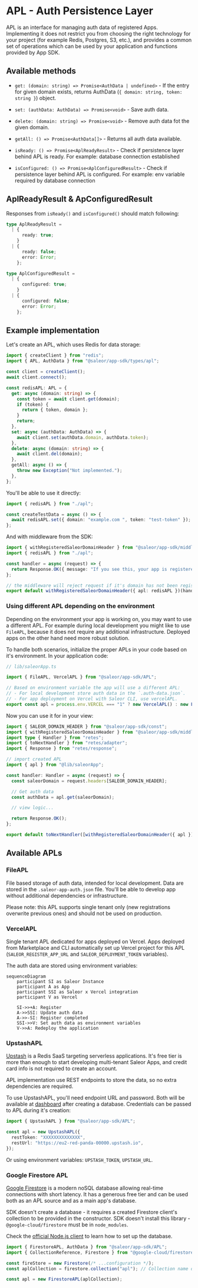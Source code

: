 # APL - Auth Persistence Layer

APL is an interface for managing auth data of registered Apps. Implementing it does not restrict you from choosing the right technology for your project (for example Redis, Postgres, S3, etc.), and provides a common set of operations which can be used by your application and functions provided by App SDK.

## Available methods

- `get: (domain: string) => Promise<AuthData | undefined>` - If the entry for given domain exists, returns AuthData (`{ domain: string, token: string }`) object.

- `set: (authData: AuthData) => Promise<void>` - Save auth data.

- `delete: (domain: string) => Promise<void>` - Remove auth data fot the given domain.

- `getAll: () => Promise<AuthData[]>` - Returns all auth data available.

- `isReady: () => Promise<AplReadyResult>` - Check if persistence layer behind APL is ready. For example: database connection established

- `isConfigured: () => Promise<AplConfiguredResult>` - Check if persistence layer behind APL is configured. For example: env variable required by database connection

## AplReadyResult & ApConfiguredResult

Responses from `isReady()` and `isConfigured()` should match following:

```ts
type AplReadyResult =
  | {
      ready: true;
    }
  | {
      ready: false;
      error: Error;
    };

type AplConfiguredResult =
  | {
      configured: true;
    }
  | {
      configured: false;
      error: Error;
    };
```

## Example implementation

Let's create an APL, which uses Redis for data storage:

```ts
import { createClient } from "redis";
import { APL, AuthData } from "@saleor/app-sdk/types/apl";

const client = createClient();
await client.connect();

const redisAPL: APL = {
  get: async (domain: string) => {
    const token = await client.get(domain);
    if (token) {
      return { token, domain };
    }
    return;
  },
  set: async (authData: AuthData) => {
    await client.set(authData.domain, authData.token);
  },
  delete: async (domain: string) => {
    await client.del(domain);
  },
  getAll: async () => {
    throw new Exception("Not implemented.");
  },
};
```

You'll be able to use it directly:

```ts
import { redisAPL } from "./apl";

const createTestData = async () => {
  await redisAPL.set({ domain: "example.com ", token: "test-token" });
};
```

And with middleware from the SDK:

```ts
import { withRegisteredSaleorDomainHeader } from "@saleor/app-sdk/middleware";
import { redisAPL } from "./apl";

const handler = async (request) => {
  return Response.OK({ message: "If you see this, your app is registered!" });
};

// the middleware will reject request if it's domain has not been registered
export default withRegisteredSaleorDomainHeader({ apl: redisAPL })(handler);
```

### Using different APL depending on the environment

Depending on the environment your app is working on, you may want to use a different APL. For example during local development you might like to use `FileAPL`, because it does not require any additional infrastructure. Deployed apps on the other hand need more robust solution.

To handle both scenarios, initialize the proper APLs in your code based on it's environment. In your application code:

```ts
// lib/saleorApp.ts

import { FileAPL, VercelAPL } from "@saleor/app-sdk/APL";

// Based on environment variable the app will use a different APL:
// - For local development store auth data in the `.auth-data.json`.
// - For app deployment on Vercel with Saleor CLI, use vercelAPL.
export const apl = process.env.VERCEL === "1" ? new VercelAPL() : new FileAPL();
```

Now you can use it for in your view:

```ts
import { SALEOR_DOMAIN_HEADER } from "@saleor/app-sdk/const";
import { withRegisteredSaleorDomainHeader } from "@saleor/app-sdk/middleware";
import type { Handler } from "retes";
import { toNextHandler } from "retes/adapter";
import { Response } from "retes/response";

// import created APL
import { apl } from "@lib/saleorApp";

const handler: Handler = async (request) => {
  const saleorDomain = request.headers[SALEOR_DOMAIN_HEADER];

  // Get auth data
  const authData = apl.get(saleorDomain);

  // view logic...

  return Response.OK();
};

export default toNextHandler([withRegisteredSaleorDomainHeader({ apl }), handler]);
```

## Available APLs

### FileAPL

File based storage of auth data, intended for local development. Data are stored in the `.saleor-app-auth.json` file. You'll be able to develop app without additional dependencies or infrastructure.

Please note: this APL supports single tenant only (new registrations overwrite previous ones) and should not be used on production.

### VercelAPL

Single tenant APL dedicated for apps deployed on Vercel. Apps deployed from Marketplace and CLI automatically set up Vercel project for this APL (`SALEOR_REGISTER_APP_URL` and `SALEOR_DEPLOYMENT_TOKEN` variables).

The auth data are stored using environment variables:

```mermaid
sequenceDiagram
    participant SI as Saleor Instance
    participant A as App
    participant SSI as Saleor x Vercel integration
    participant V as Vercel

    SI->>+A: Register
    A->>SSI: Update auth data
    A->>-SI: Register completed
    SSI->>V: Set auth data as environment variables
    V->>A: Redeploy the application
```

### UpstashAPL

[Upstash](https://upstash.com) is a Redis SaaS targeting serverless applications. It's free tier is more than enough to start developing multi-tenant Saleor Apps, and credit card info is not required to create an account.

APL implementation use REST endpoints to store the data, so no extra dependencies are required.

To use UpstashAPL, you'll need endpoint URL and password. Both will be available at [dashboard](https://console.upstash.com/) after creating a database. Credentials can be passed to APL during it's creation:

```ts
import { UpstashAPL } from "@saleor/app-sdk/APL";

const apl = new UpstashAPL({
  restToken: "XXXXXXXXXXXXXX",
  restUrl: "https://eu2-red-panda-00000.upstash.io",
});
```

Or using environment variables: `UPSTASH_TOKEN`, `UPSTASH_URL`.

### Google Firestore APL

[Google Firestore](https://cloud.google.com/firestore) is a modern noSQL database allowing real-time connections with short latency.
It has a generous free tier and can be used both as an APL source and as a main app's database.

SDK doesn't create a database - it requires a created Firestore client's collection to be provided in the constructor.
SDK doesn't install this library - `@google-cloud/firestore` must be in `node_modules`.

Check the [official Node.js client](https://www.npmjs.com/package/@google-cloud/firestore) to learn how to set up the database.

```ts
import { FirestoreAPL, AuthData } from "@saleor/app-sdk/APL";
import { CollectionReference, Firestore } from "@google-cloud/firestore"; // Must be installed!

const fireStore = new Firestore(/* ...configuration */);
const aplCollection = firestore.collection("apl"); // Collection name doesnt matter, APL uses reference

const apl = new FirestoreAPL(aplCollection);
```
